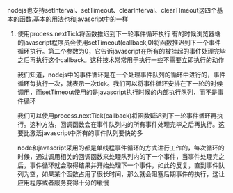 nodejs也支持setInterval、setTimeout、clearInterval、clearTImeout这四个基本的函数.基本的用法也和javascript中的一样

1. 使用process.nextTick将函数推迟到下一轮事件循环执行
    有的时候浏览器端的javascript程序员会使用setTimeout(callback,0)将函数推迟到下一个事件循环执行。第二个参数为0，它告诉javascript在所有的被挂起的事件处理完毕之后再执行这个callback。这种技术常常用于执行一些不需要立即执行的动作
    
    我们知道，nodejs中的事件循环是在一个处理事件队列的循环中进行的，事件循环每执行一次，就表示一次tick。我们可以将事件循环安排在下一轮的时候调用，而setTimeout使用的是javascript执行时候的内部执行队列，而不是事件循环
    
    我们可以使用process.nextTick(callback)将函数延迟到下一轮事件循环再执行。这种方法，回调函数会在事件队列内的所有事件处理完毕之后再执行。这要比激活javascript中所有的事件队列要快的多
    
    node和javascript采用的都是单线程事件循环的方式进行工作的，每次循环的时候，通过调用相关的回调函数来处理队列内的下一个事件，当事件处理完之后，事件循环就会取得结果并开始处理下一个事件，如此的反复，直到事件队列为空，如果某个函数占用了很长时间，那么就会阻塞后期事件的执行，这让应用程序或者服务变得十分的缓慢
    
    